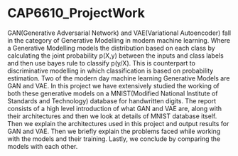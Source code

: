 # CAP6610_ProjectWork
GAN(Generative Adversarial Network) and VAE(Variational Autoencoder) fall in the category of Generative Modelling in modern machine learning. Where a Generative Modelling models the distribution based on each class by calculating the joint probability p(X,y) between the inputs and class labels and then use bayes rule to classify p(y/X). This is counterpart to discriminative modelling in which classification is based on probability estimation. Two of the modern day machine learning Generative Models are GAN and VAE. In this project we have extensively studied the working of both these generative models on a MNIST(Modified National Institute of Standards and Technology) database for handwritten digits. The report consists of a high level introduction of what GAN and VAE are, along with their architectures and then we look at details of MNIST database itself. Then we explain the architectures used in this project and output results for GAN and VAE. Then we briefly explain the problems faced while working with the models and their training. Lastly, we conclude by comparing the models with each other.
